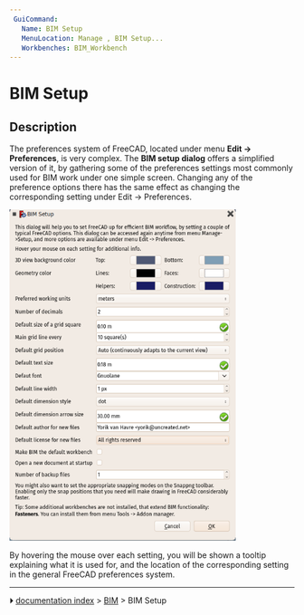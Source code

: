 ```yaml
---
 GuiCommand:
   Name: BIM Setup
   MenuLocation: Manage , BIM Setup...
   Workbenches: BIM_Workbench
---
```


# BIM Setup

## Description

The preferences system of FreeCAD, located under menu **Edit -\> Preferences**, is very complex. The **BIM setup dialog** offers a simplified version of it, by gathering some of the preferences settings most commonly used for BIM work under one simple screen. Changing any of the preference options there has the same effect as changing the corresponding setting under Edit -\> Preferences.

 <img alt="" src=images/BIM_setup_screenshot.png  style="width:400px;"> 

By hovering the mouse over each setting, you will be shown a tooltip explaining what it is used for, and the location of the corresponding setting in the general FreeCAD preferences system.



---
⏵ [documentation index](../README.md) > [BIM](BIM_Workbench.md) > BIM Setup
